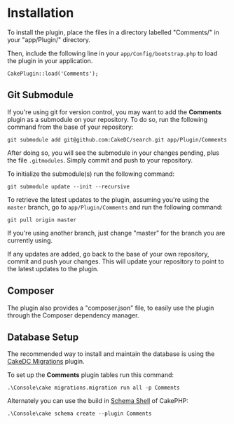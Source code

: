 Installation
============

To install the plugin, place the files in a directory labelled "Comments/" in your "app/Plugin/" directory.

Then, include the following line in your `app/Config/bootstrap.php` to load the plugin in your application.

```
CakePlugin::load('Comments');
```

Git Submodule
-------------

If you're using git for version control, you may want to add the **Comments** plugin as a submodule on your repository. To do so, run the following command from the base of your repository:

```
git submodule add git@github.com:CakeDC/search.git app/Plugin/Comments
```

After doing so, you will see the submodule in your changes pending, plus the file ```.gitmodules```. Simply commit and push to your repository.

To initialize the submodule(s) run the following command:

```
git submodule update --init --recursive
```

To retrieve the latest updates to the plugin, assuming you're using the ```master``` branch, go to ```app/Plugin/Comments``` and run the following command:

```
git pull origin master
```

If you're using another branch, just change "master" for the branch you are currently using.

If any updates are added, go back to the base of your own repository, commit and push your changes. This will update your repository to point to the latest updates to the plugin.

Composer
--------

The plugin also provides a "composer.json" file, to easily use the plugin through the Composer dependency manager.

Database Setup
--------------

The recommended way to install and maintain the database is using the [CakeDC Migrations](https://github.com/cakedc/migrations) plugin.

To set up the **Comments** plugin tables run this command:

```
.\Console\cake migrations.migration run all -p Comments
```

Alternately you can use the build in [Schema Shell](http://book.cakephp.org/2.0/en/console-and-shells/schema-management-and-migrations.html) of CakePHP:

```
.\Console\cake schema create --plugin Comments
```



